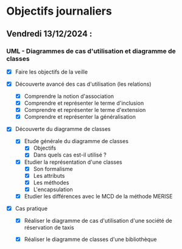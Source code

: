 # Objectifs journaliers

## Vendredi 13/12/2024 :

### UML - Diagrammes de cas d'utilisation et diagramme de classes

- [x] Faire les objectifs de la veille

- [x] Découverte avancé des cas d'utilisation (les relations)
  - [x] Comprendre la notion d'association
  - [x] Comprendre et représenter le terme d'inclusion
  - [x] Comprendre et représenter le terme d'extension
  - [x] Comprendre et représenter la généralisation
  
- [x] Découverte du diagramme de classes
  - [x] Etude générale du diagramme de classes
    - [x] Objectifs
    - [x] Dans quels cas est-il utilisé ?
  - [x] Etudier la représentation d'une classes
    - [x] Son formalisme
    - [x] Les attributs
    - [x] Les méthodes
    - [x] L'encapsulation
  - [x] Etudier les différences avec le MCD de la méthode MERISE
  
- [x] Cas pratique
  - [x] Réaliser le diagramme de cas d'utilisation d'une société de réservation de taxis
  - [x] Réaliser le diagramme de classes d'une bibliothèque
  
